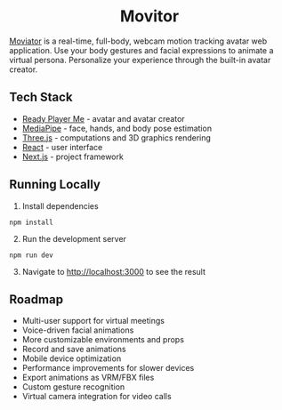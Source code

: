<h1 align='center'> Movitor </h1>


[Moviator](https://akash-movitor.vercel.app/) is a real-time, full-body, webcam motion tracking avatar web application. Use your body gestures and facial expressions to animate a virtual persona. Personalize your experience through the built-in avatar creator.

## Tech Stack
- [Ready Player Me](https://readyplayer.me/) - avatar and avatar creator
- [MediaPipe](https://ai.google.dev/edge/mediapipe/) - face, hands, and body pose estimation
- [Three.js](https://threejs.org/) - computations and 3D graphics rendering
- [React](https://react.dev/) - user interface
- [Next.js](https://nextjs.org/) - project framework

## Running Locally
1. Install dependencies
```
npm install
```
2. Run the development server
```
npm run dev
```
3. Navigate to [http://localhost:3000](http://localhost:3000) to see the result

## Roadmap
- Multi-user support for virtual meetings
- Voice-driven facial animations
- More customizable environments and props
- Record and save animations
- Mobile device optimization
- Performance improvements for slower devices
- Export animations as VRM/FBX files
- Custom gesture recognition
- Virtual camera integration for video calls
